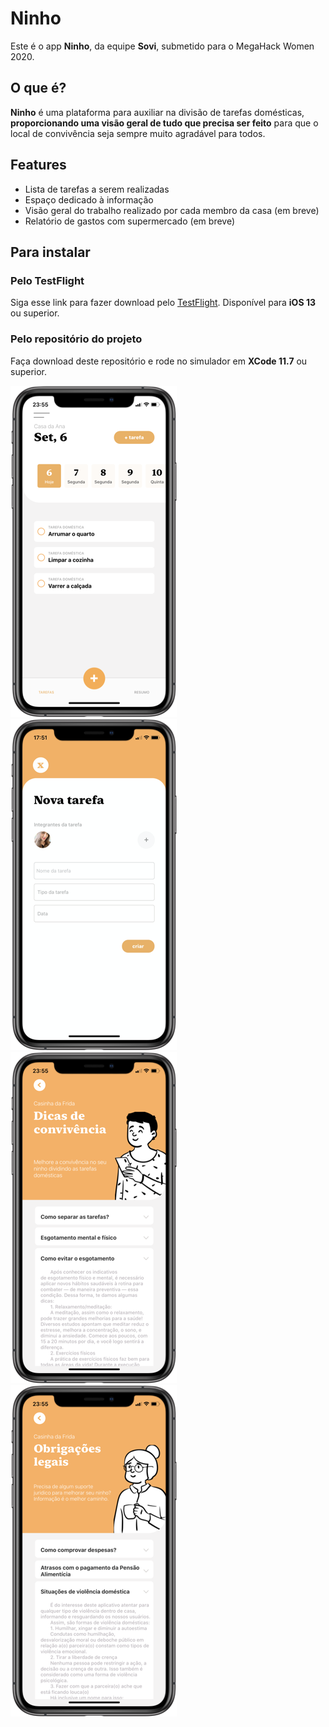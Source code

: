 # Ninho

Este é o app **Ninho**, da equipe **Sovi**, submetido para o MegaHack Women 2020.

## O que é?

**Ninho** é uma plataforma para auxiliar na divisão de tarefas domésticas, **proporcionando uma visão geral de tudo que precisa ser feito** para que o local de convivência seja sempre muito agradável para todos.

## Features

- Lista de tarefas a serem realizadas
- Espaço dedicado à informação
- Visão geral do trabalho realizado por cada membro da casa (em breve)
- Relatório de gastos com supermercado (em breve)

## Para instalar

### Pelo TestFlight
Siga esse link para fazer download pelo [TestFlight](https://testflight.apple.com/join/7B2osFZg). Disponível para **iOS 13** ou superior.

### Pelo repositório do projeto
Faça download deste repositório e rode no simulador em **XCode 11.7** ou superior.


![](tela1.PNG) ![](tela2.PNG) ![](tela3.PNG) ![](tela4.PNG)
